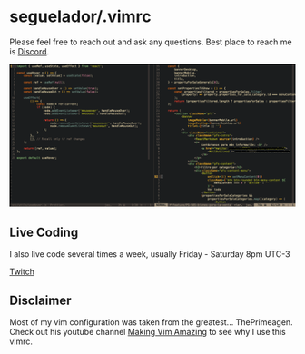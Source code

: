 # seguelador/.vimrc

Please feel free to reach out and ask any questions.  Best place to reach me is [Discord](https://discord.gg/tGXvQd).

![preview]

## Live Coding
I also live code several times a week, usually Friday - Saturday 8pm UTC-3

[Twitch](https://www.twitch.tv/seguelador)

## Disclaimer
Most of my vim configuration was taken from the greatest... ThePrimeagen.  Check out his youtube channel [Making Vim Amazing](https://www.youtube.com/playlist?list=PLm323Lc7iSW9kRCuzB3J_h7vPjIDedplM) to see why I use this vimrc.

[preview]: https://raw.githubusercontent.com/seguelador/.vimrc/master/screenshot.png "Seguelador"
